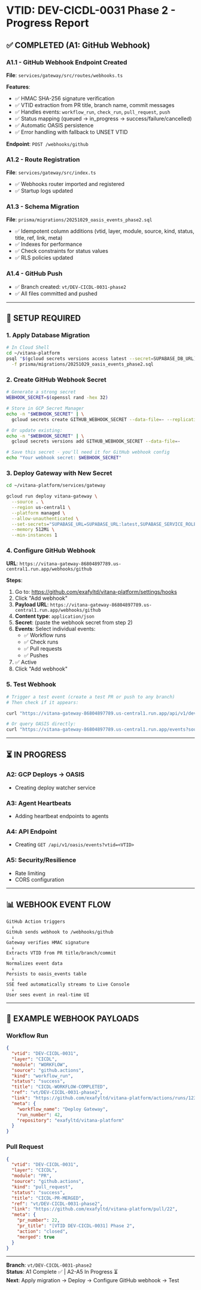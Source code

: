 # VTID: DEV-CICDL-0031 Phase 2 - Progress Report

## ✅ COMPLETED (A1: GitHub Webhook)

### A1.1 - GitHub Webhook Endpoint Created
**File**: `services/gateway/src/routes/webhooks.ts`

**Features**:
- ✅ HMAC SHA-256 signature verification
- ✅ VTID extraction from PR title, branch name, commit messages
- ✅ Handles events: `workflow_run`, `check_run`, `pull_request`, `push`
- ✅ Status mapping (queued → in_progress → success/failure/cancelled)
- ✅ Automatic OASIS persistence
- ✅ Error handling with fallback to UNSET VTID

**Endpoint**: `POST /webhooks/github`

### A1.2 - Route Registration
**File**: `services/gateway/src/index.ts`
- ✅ Webhooks router imported and registered
- ✅ Startup logs updated

### A1.3 - Schema Migration
**File**: `prisma/migrations/20251029_oasis_events_phase2.sql`
- ✅ Idempotent column additions (vtid, layer, module, source, kind, status, title, ref, link, meta)
- ✅ Indexes for performance
- ✅ Check constraints for status values
- ✅ RLS policies updated

### A1.4 - GitHub Push
- ✅ Branch created: `vt/DEV-CICDL-0031-phase2`
- ✅ All files committed and pushed

---

## 🔧 SETUP REQUIRED

### 1. Apply Database Migration

```bash
# In Cloud Shell
cd ~/vitana-platform
psql "$(gcloud secrets versions access latest --secret=SUPABASE_DB_URL)" \
  -f prisma/migrations/20251029_oasis_events_phase2.sql
```

### 2. Create GitHub Webhook Secret

```bash
# Generate a strong secret
WEBHOOK_SECRET=$(openssl rand -hex 32)

# Store in GCP Secret Manager
echo -n "$WEBHOOK_SECRET" | \
  gcloud secrets create GITHUB_WEBHOOK_SECRET --data-file=- --replication-policy=automatic

# Or update existing:
echo -n "$WEBHOOK_SECRET" | \
  gcloud secrets versions add GITHUB_WEBHOOK_SECRET --data-file=-

# Save this secret - you'll need it for GitHub webhook config
echo "Your webhook secret: $WEBHOOK_SECRET"
```

### 3. Deploy Gateway with New Secret

```bash
cd ~/vitana-platform/services/gateway

gcloud run deploy vitana-gateway \
  --source . \
  --region us-central1 \
  --platform managed \
  --allow-unauthenticated \
  --set-secrets="SUPABASE_URL=SUPABASE_URL:latest,SUPABASE_SERVICE_ROLE=SUPABASE_SERVICE_ROLE:latest,SUPABASE_DB_URL=SUPABASE_DB_URL:latest,GITHUB_WEBHOOK_SECRET=GITHUB_WEBHOOK_SECRET:latest" \
  --memory 512Mi \
  --min-instances 1
```

### 4. Configure GitHub Webhook

**URL**: `https://vitana-gateway-86804897789.us-central1.run.app/webhooks/github`

**Steps**:
1. Go to: https://github.com/exafyltd/vitana-platform/settings/hooks
2. Click "Add webhook"
3. **Payload URL**: `https://vitana-gateway-86804897789.us-central1.run.app/webhooks/github`
4. **Content type**: `application/json`
5. **Secret**: (paste the webhook secret from step 2)
6. **Events**: Select individual events:
   - ✅ Workflow runs
   - ✅ Check runs
   - ✅ Pull requests
   - ✅ Pushes
7. ✅ Active
8. Click "Add webhook"

### 5. Test Webhook

```bash
# Trigger a test event (create a test PR or push to any branch)
# Then check if it appears:

curl "https://vitana-gateway-86804897789.us-central1.run.app/api/v1/devhub/feed" | head -20

# Or query OASIS directly:
curl "https://vitana-gateway-86804897789.us-central1.run.app/events?source=github.actions&limit=10"
```

---

## ⏳ IN PROGRESS

### A2: GCP Deploys → OASIS
- Creating deploy watcher service

### A3: Agent Heartbeats
- Adding heartbeat endpoints to agents

### A4: API Endpoint
- Creating `GET /api/v1/oasis/events?vtid=<VTID>`

### A5: Security/Resilience
- Rate limiting
- CORS configuration

---

## 📊 WEBHOOK EVENT FLOW

```
GitHub Action triggers
  ↓
GitHub sends webhook to /webhooks/github
  ↓
Gateway verifies HMAC signature
  ↓
Extracts VTID from PR title/branch/commit
  ↓
Normalizes event data
  ↓
Persists to oasis_events table
  ↓
SSE feed automatically streams to Live Console
  ↓
User sees event in real-time UI
```

---

## 🎯 EXAMPLE WEBHOOK PAYLOADS

### Workflow Run
```json
{
  "vtid": "DEV-CICDL-0031",
  "layer": "CICDL",
  "module": "WORKFLOW",
  "source": "github.actions",
  "kind": "workflow_run",
  "status": "success",
  "title": "CICDL-WORKFLOW-COMPLETED",
  "ref": "vt/DEV-CICDL-0031-phase2",
  "link": "https://github.com/exafyltd/vitana-platform/actions/runs/123",
  "meta": {
    "workflow_name": "Deploy Gateway",
    "run_number": 42,
    "repository": "exafyltd/vitana-platform"
  }
}
```

### Pull Request
```json
{
  "vtid": "DEV-CICDL-0031",
  "layer": "CICDL",
  "module": "PR",
  "source": "github.actions",
  "kind": "pull_request",
  "status": "success",
  "title": "CICDL-PR-MERGED",
  "ref": "vt/DEV-CICDL-0031-phase2",
  "link": "https://github.com/exafyltd/vitana-platform/pull/22",
  "meta": {
    "pr_number": 22,
    "pr_title": "[VTID DEV-CICDL-0031] Phase 2",
    "action": "closed",
    "merged": true
  }
}
```

---

**Branch**: `vt/DEV-CICDL-0031-phase2`  
**Status**: A1 Complete ✅ | A2-A5 In Progress ⏳  
**Next**: Apply migration → Deploy → Configure GitHub webhook → Test
